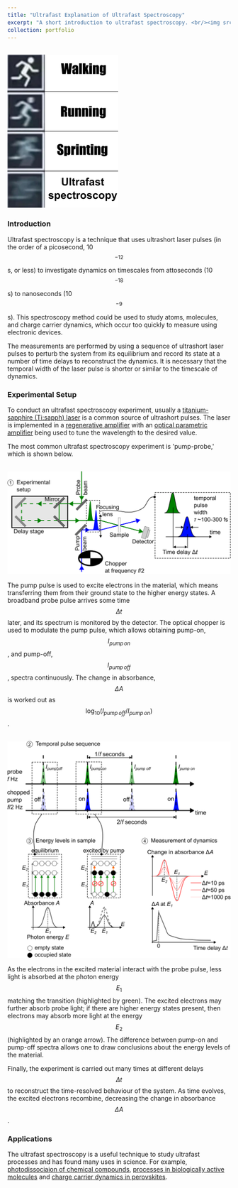 ```yaml
---
title: "Ultrafast Explanation of Ultrafast Spectroscopy"
excerpt: "A short introduction to ultrafast spectroscopy. <br/><img src='/images/UltrafasSpectroscopyIntro.png'>"
collection: portfolio
---
```


<br/><img src='/images/UltrafastSpectroscopyMeme.png'>

### Introduction

Ultrafast spectroscopy is a technique that uses ultrashort laser pulses (in the order of a picosecond, 10$$^{-12}$$ s, or less) to investigate dynamics on timescales from attoseconds (10$$^{-18}$$ s) to nanoseconds (10$$^{-9}$$ s). This spectroscopy method could be used to study atoms, molecules, and charge carrier dynamics, which occur too quickly to measure using electronic devices.

The measurements are performed by using a sequence of ultrashort laser pulses to perturb the system from its equilibrium and record its state at a number of time delays to reconstruct the dynamics. It is necessary that the temporal width of the laser pulse is shorter or similar to the timescale of dynamics.


### Experimental Setup

To conduct an ultrafast spectroscopy experiment, usually a [titanium-sapphire (Ti:sapph) laser](https://en.wikipedia.org/wiki/Titanium-sapphire_laser) is a common source of ultrashort pulses. The laser is implemented in a [regenerative amplifier](https://en.wikipedia.org/wiki/Regenerative_amplification) with an [optical parametric amplifier](https://en.wikipedia.org/wiki/Optical_parametric_amplifier) being used to tune the wavelength to the desired value.

The most common ultrafast spectroscopy experiment is 'pump-probe,' which is shown below.

<br/><img src='/images/PumpProbeExpSetup.png'>

The pump pulse is used to excite electrons in the material, which means transferring them from their ground state to the higher energy states. A broadband probe pulse arrives some time $$\Delta t$$ later, and its spectrum is monitored by the detector. The optical chopper is used to modulate the pump pulse, which allows obtaining pump-on, $$I_{pump\,on}$$, and pump-off, $$I_{pump\,off}$$, spectra continuously. The change in absorbance, $$\Delta A$$ is worked out as $$\log_{10}(I_{pump\,off}/I_{pump\,on})$$.

<br/><img src='/images/PumpProbePulseSequence.png'>

As the electrons in the excited material interact with the probe pulse, less light is absorbed at the photon energy $$E_1$$ matching the transition (highlighted by green). The excited electrons may further absorb probe light; if there are higher energy states present, then electrons may absorb more light at the energy $$E_2$$ (highlighted by an orange arrow). The difference between pump-on and pump-off spectra allows one to draw conclusions about the energy levels of the material.

Finally, the experiment is carried out many times at different delays $$\Delta t$$ to reconstruct the time-resolved behaviour of the system. As time evolves, the excited electrons recombine, decreasing the change in absorbance $$\Delta A$$.

### Applications

The ultrafast spectroscopy is a useful technique to study ultrafast processes and has found many uses in science. For example, [photodissociaion of chemical compounds](https://www.nature.com/articles/s41557-023-01420-w), [processes in biologically active molecules](https://www.annualreviews.org/content/journals/10.1146/annurev.physchem.59.032607.093615) and [charge carrier dynamics in perovskites](https://www.sciencedirect.com/science/article/pii/S2542435118301703).